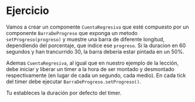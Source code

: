 # Ejercicio

Vamos a crear un componente `CuentaRegresiva` que esté compuesto por un componente `BarraDeProgreso` que exponga un metodo `setProgreso(progreso)` y muestre una barra de diferente longitud, dependiendo del porcentaje, que indice ese `progreso`. Si la duracion en 60 segundos y han trancurrido 30, la barra debería estar pintada en un 50%.

Ademas `CuentaRegresiva`, al igual que en nuestro ejemplo de la lección, debe iniciar y liberar un timer a la hora de ser montado y desmontado respectivamente (en lugar de cada un segundo, cada medio). En cada tick del timer debe ejecutar `BarraDeProgreso.setProgreso()`.

Tu estableces la duración por defecto del timer.
